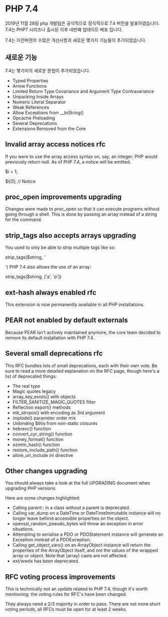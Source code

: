 # PHP 7.4
2019년 11월 28일 php 개발팀은 공식적으로 정식적으로 7.4 버전을 발표하였습니다.
7.4는 PHP7 시리즈나 출시된 이후 네번째 업데이트 배포 입니다.

7.4는 이전버젼의 수많은 개선사항과 새로운 몇가지 기능들이 추가되었습니다.

## 새로운 기능
7.4는 몇가지의 새로운 문법이 추가되었습니다.

* Typed Properties
* Arrow Functions
* Limited Return Type Covariance and Argument Type Contravariance
* Unpacking Inside Arrays
* Numeric Literal Separator
* Weak References
* Allow Exceptions from __toString()
* Opcache Preloading
* Several Deprecations
* Extensions Removed from the Core


## Invalid array access notices rfc
If you were to use the array access syntax on, say, an integer; PHP would previously return null. As of PHP 7.4, a notice will be emitted.

$i = 1;

$i[0]; // Notice

## proc_open improvements upgrading
Changes were made to proc_open so that it can execute programs without going through a shell. This is done by passing an array instead of a string for the command.

## strip_tags also accepts arrays upgrading
You used to only be able to strip multiple tags like so:

strip_tags($string, '<a><p>')
PHP 7.4 also allows the use of an array:

strip_tags($string, ['a', 'p'])

## ext-hash always enabled rfc
This extension is now permanently available in all PHP installations.

## PEAR not enabled by default externals
Because PEAR isn't actively maintained anymore, the core team decided to remove its default installation with PHP 7.4.

## Several small deprecations rfc
This RFC bundles lots of small deprecations, each with their own vote. Be sure to read a more detailed explanation on the RFC page, though here's a list of deprecated things:

* The real type
* Magic quotes legacy
* array_key_exists() with objects
* FILTER_SANITIZE_MAGIC_QUOTES filter
* Reflection export() methods
* mb_strrpos() with encoding as 3rd argument
* implode() parameter order mix
* Unbinding $this from non-static closures
* hebrevc() function
* convert_cyr_string() function
* money_format() function
* ezmlm_hash() function
* restore_include_path() function
* allow_url_include ini directive

## Other changes upgrading
You should always take a look at the full UPGRADING document when upgrading PHP versions.

Here are some changes highlighted:

* Calling parent:: in a class without a parent is deprecated.
* Calling var_dump on a DateTime or DateTimeImmutable instance will no longer leave behind accessible properties on the object.
* openssl_random_pseudo_bytes will throw an exception in error situations.
* Attempting to serialise a PDO or PDOStatement instance will generate an Exception instead of a PDOException.
* Calling get_object_vars() on an ArrayObject instance will return the properties of the ArrayObject itself, and not the values of the wrapped array or object. Note that (array) casts are not affected.
* ext/wwdx has been deprecated.


## RFC voting process improvements
This is technically not an update related to PHP 7.4, though it's worth mentioning: the voting rules for RFC's have been changed.

They always need a 2/3 majority in order to pass.
There are not more short voting periods, all RFCs must be open for at least 2 weeks.



